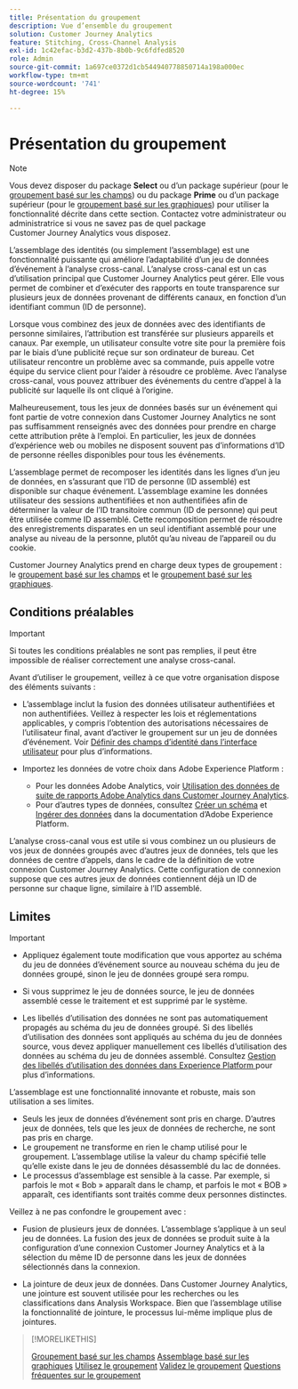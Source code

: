 ```yaml
---
title: Présentation du groupement
description: Vue d’ensemble du groupement
solution: Customer Journey Analytics
feature: Stitching, Cross-Channel Analysis
exl-id: 1c42efac-b3d2-437b-8b0b-9c6fdfed8520
role: Admin
source-git-commit: 1a697ce0372d1cb544940778850714a198a000ec
workflow-type: tm+mt
source-wordcount: '741'
ht-degree: 15%

---
```


# Présentation du groupement

>[!NOTE]
>
>Vous devez disposer du package **Select** ou d’un package supérieur (pour le [groupement basé sur les champs](fbs.md)) ou du package **Prime** ou d’un package supérieur (pour le [groupement basé sur les graphiques](gbs.md)) pour utiliser la fonctionnalité décrite dans cette section. Contactez votre administrateur ou administratrice si vous ne savez pas de quel package Customer Journey Analytics vous disposez.

L’assemblage des identités (ou simplement l’assemblage) est une fonctionnalité puissante qui améliore l’adaptabilité d’un jeu de données d’événement à l’analyse cross-canal. L’analyse cross-canal est un cas d’utilisation principal que Customer Journey Analytics peut gérer. Elle vous permet de combiner et d’exécuter des rapports en toute transparence sur plusieurs jeux de données provenant de différents canaux, en fonction d’un identifiant commun (ID de personne).

Lorsque vous combinez des jeux de données avec des identifiants de personne similaires, l’attribution est transférée sur plusieurs appareils et canaux. Par exemple, un utilisateur consulte votre site pour la première fois par le biais d’une publicité reçue sur son ordinateur de bureau. Cet utilisateur rencontre un problème avec sa commande, puis appelle votre équipe du service client pour l’aider à résoudre ce problème. Avec l’analyse cross-canal, vous pouvez attribuer des événements du centre d’appel à la publicité sur laquelle ils ont cliqué à l’origine.

Malheureusement, tous les jeux de données basés sur un événement qui font partie de votre connexion dans Customer Journey Analytics ne sont pas suffisamment renseignés avec des données pour prendre en charge cette attribution prête à l’emploi. En particulier, les jeux de données d’expérience web ou mobiles ne disposent souvent pas d’informations d’ID de personne réelles disponibles pour tous les événements.

L’assemblage permet de recomposer les identités dans les lignes d’un jeu de données, en s’assurant que l’ID de personne (ID assemblé) est disponible sur chaque événement. L’assemblage examine les données utilisateur des sessions authentifiées et non authentifiées afin de déterminer la valeur de l’ID transitoire commun (ID de personne) qui peut être utilisée comme ID assemblé. Cette recomposition permet de résoudre des enregistrements disparates en un seul identifiant assemblé pour une analyse au niveau de la personne, plutôt qu’au niveau de l’appareil ou du cookie.

Customer Journey Analytics prend en charge deux types de groupement : le [groupement basé sur les champs](fbs.md) et le [groupement basé sur les graphiques](gbs.md).

## Conditions préalables

>[!IMPORTANT]
>
>Si toutes les conditions préalables ne sont pas remplies, il peut être impossible de réaliser correctement une analyse cross-canal.

Avant d’utiliser le groupement, veillez à ce que votre organisation dispose des éléments suivants :

- L’assemblage inclut la fusion des données utilisateur authentifiées et non authentifiées. Veillez à respecter les lois et réglementations applicables, y compris l’obtention des autorisations nécessaires de l’utilisateur final, avant d’activer le groupement sur un jeu de données d’événement. Voir [Définir des champs d’identité dans l’interface utilisateur](https://experienceleague.adobe.com/fr/docs/experience-platform/xdm/ui/fields/identity) pour plus d’informations.

- Importez les données de votre choix dans Adobe Experience Platform :

   - Pour les données Adobe Analytics, voir [Utilisation des données de suite de rapports Adobe Analytics dans Customer Journey Analytics](/help/getting-started/aa-vs-cja/aa-data-in-cja.md).
   - Pour d’autres types de données, consultez [Créer un schéma](https://experienceleague.adobe.com/fr/docs/experience-platform/xdm/tutorials/create-schema-ui) et [Ingérer des données](https://experienceleague.adobe.com/fr/docs/experience-platform/ingestion/home) dans la documentation d’Adobe Experience Platform.

L’analyse cross-canal vous est utile si vous combinez un ou plusieurs de vos jeux de données groupés avec d’autres jeux de données, tels que les données de centre d’appels, dans le cadre de la définition de votre connexion Customer Journey Analytics. Cette configuration de connexion suppose que ces autres jeux de données contiennent déjà un ID de personne sur chaque ligne, similaire à l’ID assemblé.


## Limites

>[!IMPORTANT]
>
>
>- Appliquez également toute modification que vous apportez au schéma du jeu de données d’événement source au nouveau schéma du jeu de données groupé, sinon le jeu de données groupé sera rompu.
>
>- Si vous supprimez le jeu de données source, le jeu de données assemblé cesse le traitement et est supprimé par le système.
>
>- Les libellés d’utilisation des données ne sont pas automatiquement propagés au schéma du jeu de données groupé. Si des libellés d’utilisation des données sont appliqués au schéma du jeu de données source, vous devez appliquer manuellement ces libellés d’utilisation des données au schéma du jeu de données assemblé. Consultez [ Gestion des libellés d’utilisation des données dans Experience Platform ](https://experienceleague.adobe.com/fr/docs/experience-platform/data-governance/labels/overview) pour plus d’informations.

L’assemblage est une fonctionnalité innovante et robuste, mais son utilisation a ses limites.

- Seuls les jeux de données dʼévénement sont pris en charge. D’autres jeux de données, tels que les jeux de données de recherche, ne sont pas pris en charge.
- Le groupement ne transforme en rien le champ utilisé pour le groupement. L’assemblage utilise la valeur du champ spécifié telle qu’elle existe dans le jeu de données désassemblé du lac de données.
- Le processus dʼassemblage est sensible à la casse. Par exemple, si parfois le mot « Bob » apparaît dans le champ, et parfois le mot « BOB » apparaît, ces identifiants sont traités comme deux personnes distinctes.

Veillez à ne pas confondre le groupement avec :

- Fusion de plusieurs jeux de données. L’assemblage s’applique à un seul jeu de données. La fusion des jeux de données se produit suite à la configuration d’une connexion Customer Journey Analytics et à la sélection du même ID de personne dans les jeux de données sélectionnés dans la connexion.

- La jointure de deux jeux de données. Dans Customer Journey Analytics, une jointure est souvent utilisée pour les recherches ou les classifications dans Analysis Workspace. Bien que l’assemblage utilise la fonctionnalité de jointure, le processus lui-même implique plus de jointures.

>[!MORELIKETHIS]
>
>[Groupement basé sur les champs](fbs.md)
>[Assemblage basé sur les graphiques](gbs.md)
>[Utilisez le groupement](use-stitching.md)
>[Validez le groupement](validate.md)
>[Questions fréquentes sur le groupement ](faq.md)

